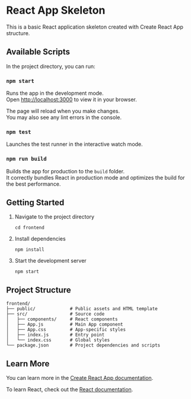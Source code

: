 # React App Skeleton

This is a basic React application skeleton created with Create React App structure.

## Available Scripts

In the project directory, you can run:

### `npm start`

Runs the app in the development mode.\
Open [http://localhost:3000](http://localhost:3000) to view it in your browser.

The page will reload when you make changes.\
You may also see any lint errors in the console.

### `npm test`

Launches the test runner in the interactive watch mode.

### `npm run build`

Builds the app for production to the `build` folder.\
It correctly bundles React in production mode and optimizes the build for the best performance.

## Getting Started

1. Navigate to the project directory
   ```
   cd frontend
   ```

2. Install dependencies
   ```
   npm install
   ```

3. Start the development server
   ```
   npm start
   ```

## Project Structure

```
frontend/
├── public/             # Public assets and HTML template
├── src/                # Source code
│   ├── components/     # React components
│   ├── App.js          # Main App component
│   ├── App.css         # App-specific styles
│   ├── index.js        # Entry point
│   └── index.css       # Global styles
└── package.json        # Project dependencies and scripts
```

## Learn More

You can learn more in the [Create React App documentation](https://facebook.github.io/create-react-app/docs/getting-started).

To learn React, check out the [React documentation](https://reactjs.org/). 